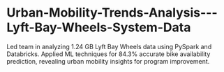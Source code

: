 # Urban-Mobility-Trends-Analysis---Lyft-Bay-Wheels-System-Data
Led team in analyzing 1.24 GB Lyft Bay Wheels data using PySpark and Databricks. Applied ML techniques for 84.3% accurate bike availability prediction, revealing urban mobility insights for program improvement.
